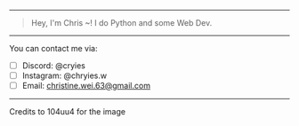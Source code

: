-------------------------------------------------------------------
>Hey, I'm Chris ~! 
>I do Python and some Web Dev.
-------------------------------------------------------------------
You can contact me via:
 - [ ] Discord: @cryies
 - [ ] Instagram: @chryies.w
 - [ ] Email: christine.wei.63@gmail.com
-------------------------------------------------------------------
Credits to 104uu4 for the image
